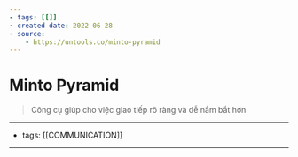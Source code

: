 ```yaml
---
- tags: [[]]
- created date: 2022-06-28
- source: 
	- https://untools.co/minto-pyramid
---
```


# Minto Pyramid
> Công cụ giúp cho việc giao tiếp rõ ràng và dễ nắm bắt hơn


---
- tags: [[COMMUNICATION]]
---